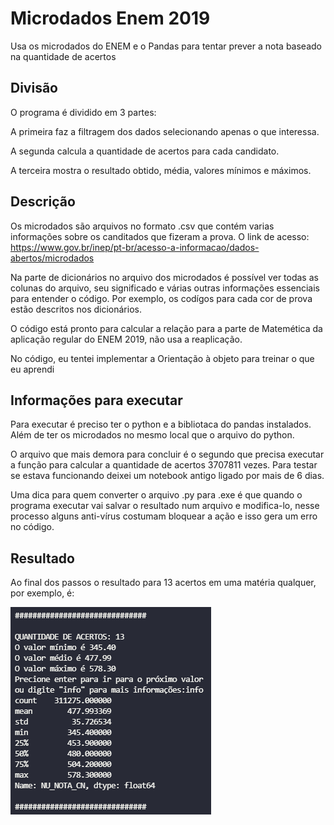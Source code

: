 # Microdados Enem 2019
 Usa os microdados do ENEM e o Pandas para tentar prever a nota baseado na quantidade de acertos

## Divisão
O programa é dividido em 3 partes:

A primeira faz a filtragem dos dados selecionando apenas o que interessa.

A segunda calcula a quantidade de acertos para cada candidato.

A terceira mostra o resultado obtido, média, valores mínimos e máximos.

## Descrição
Os microdados são arquivos no formato .csv que contém varias informações sobre os canditados que fizeram a prova. O link de acesso:
https://www.gov.br/inep/pt-br/acesso-a-informacao/dados-abertos/microdados

Na parte de dicionários no arquivo dos microdados é possível ver todas as colunas do arquivo, seu significado e várias outras informações essenciais para entender o código. Por exemplo, os codígos para cada cor de prova estão descritos nos dicionários.

O código está pronto para calcular a relação para a parte de Matemética da aplicação regular do ENEM 2019, não usa a reaplicação.

No código, eu tentei implementar a Orientação à objeto para treinar o que eu aprendi
## Informações para executar
Para executar é preciso ter o python e a bibliotaca do pandas instalados. Além de ter os microdados no mesmo local que o arquivo do python.

O arquivo que mais demora para concluir é o segundo que precisa executar a função para calcular a quantidade de acertos 3707811 vezes. Para testar se estava funcionando deixei um notebook antigo ligado por mais de 6 dias.

Uma dica para quem converter o arquivo .py para .exe é que quando o programa executar vai salvar o resultado num arquivo e modifica-lo, nesse processo alguns anti-vírus costumam bloquear a ação e isso gera um erro no código.
## Resultado
Ao final dos passos o resultado para 13 acertos em uma matéria qualquer, por exemplo, é:

![Screenshot](Screenshot.png)
